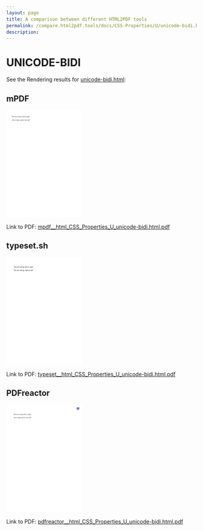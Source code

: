```yaml
---
layout: page
title: A comparison between different HTML2PDF tools
permalink: /compare.html2pdf.tools/docs/CSS-Properties/U/unicode-bidi.html
description: 
---
```


# UNICODE-BIDI

See the Rendering results for [unicode-bidi.html](/html/CSS%20Properties/U/unicode-bidi.html):

## mPDF
![](mpdf__html_CSS_Properties_U_unicode-bidi.html.png) 

Link to PDF: [mpdf__html_CSS_Properties_U_unicode-bidi.html.pdf](mpdf__html_CSS_Properties_U_unicode-bidi.html.pdf)

## typeset.sh
![](typeset__html_CSS_Properties_U_unicode-bidi.html.png) 

Link to PDF: [typeset__html_CSS_Properties_U_unicode-bidi.html.pdf](typeset__html_CSS_Properties_U_unicode-bidi.html.pdf)

## PDFreactor
![](pdfreactor__html_CSS_Properties_U_unicode-bidi.html.png) 

Link to PDF: [pdfreactor__html_CSS_Properties_U_unicode-bidi.html.pdf](pdfreactor__html_CSS_Properties_U_unicode-bidi.html.pdf)
